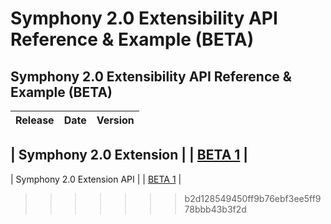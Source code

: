 # Symphony 2.0 Extensibility API Reference & Example \(BETA\)

## Symphony 2.0 Extensibility API Reference & Example \(BETA\)

| Release | Date | Version |
| :--- | :--- | :--- |


## \| Symphony 2.0 Extension  \|  \| [BETA 1](https://github.com/SymphonyPlatformSolutions/symphony-developers-documentation/symphony-2.0-beta/releases/sym20-0.0.1-BETA) \|

\| Symphony 2.0 Extension API \| \| [BETA 1](https://github.com/SymphonyPlatformSolutions/symphony-developers-documentation/tree/ab941ac1279620656f7440bd3c1d7bb2b130246f/symphony-2.0-beta/releases/sym20-0.0.1-BETA) \|

> > > > > > > b2d128549450ff9b76ebf3ee5ff978bbb43b3f2d

